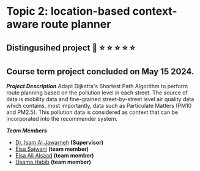 # Topic 2: location-based context-aware route planner
## **Distingusihed project**  :clap: :star: :star: :star: :star: :star: 

## Course term project concluded on May 15 2024.
**_Project Description_**
Adapt Dijkstra's Shortest Path Algorithm to perform route planning based on the pollution level in each street. The source of data is mobility data and fine-grained street-by-street level air quality data which contains, most importantly, data such as Particulate Matters (PM10 and PM2.5). This pollution data is considered as context that can be incorporated into the recommender system.

**_Team Members_**

- [Dr. Isam Al Jawarneh](https://isamaljawarneh.github.io/) **(Supervisor)**
- [Eisa Sajwani](https://github.com/EisaSajwani) **(team member)**
- [Eisa Ali Alsaad](https://github.com/eisaaliedu) **(team member)**
- [Usama Habib](https://github.com/usamah7866) **(team member)**

